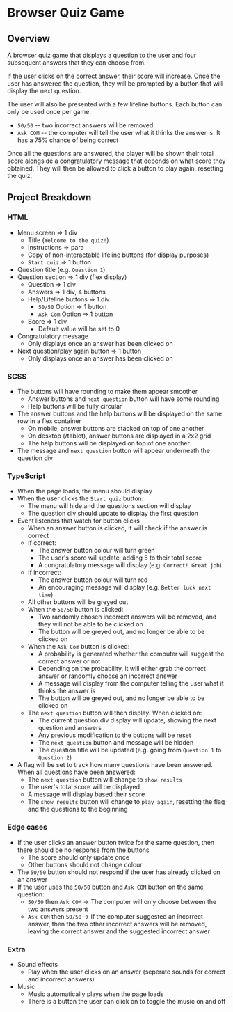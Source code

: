 # Browser Quiz Game

## Overview

A browser quiz game that displays a question to the user and four subsequent answers that they can choose from.

If the user clicks on the correct answer, their score will increase. Once the user has answered the question, they will be prompted by a button that will display the next question.

The user will also be presented with a few lifeline buttons. Each button can only be used once per game.

-   `50/50` -- two incorrect answers will be removed
-   `Ask COM` -- the computer will tell the user what it thinks the answer is. It has a 75% chance of being correct

Once all the questions are answered, the player will be shown their total score alongside a congratulatory message that depends on what score they obtained. They will then be allowed to click a button to play again, resetting the quiz.

## Project Breakdown

### HTML

-   Menu screen => 1 div
    -   Title (`Welcome to the quiz!`)
    -   Instructions => para
    -   Copy of non-interactable lifeline buttons (for display purposes)
    -   `Start quiz` => 1 button
-   Question title (e.g. `Question 1`)
-   Question section => 1 div (flex display)
    -   Question => 1 div
    -   Answers => 1 div, 4 buttons
    -   Help/Lifeline buttons => 1 div
        -   `50/50` Option => 1 button
        -   `Ask Com` Option => 1 button
    -   Score => 1 div
        -   Default value will be set to 0
-   Congratulatory message
    -   Only displays once an answer has been clicked on
-   Next question/play again button => 1 button
    -   Only displays once an answer has been clicked on

### SCSS

-   The buttons will have rounding to make them appear smoother
    -   Answer buttons and `next question` button will have some rounding
    -   Help buttons will be fully circular
-   The answer buttons and the help buttons will be displayed on the same row in a flex container
    -   On mobile, answer buttons are stacked on top of one another
    -   On desktop (/tablet), answer buttons are displayed in a 2x2 grid
    -   The help buttons will be displayed on top of one another
-   The message and `next question` button will appear underneath the question div

### TypeScript

-   When the page loads, the menu should display
-   When the user clicks the `Start quiz` button:
    -   The menu will hide and the questions section will display
    -   The question div should update to display the first question
-   Event listeners that watch for button clicks
    -   When an answer button is clicked, it will check if the answer is correct
    -   If correct:
        -   The answer button colour will turn green
        -   The user's score will update, adding 5 to their total score
        -   A congratulatory message will display (e.g. `Correct! Great job`)
    -   If incorrect:
        -   The answer button colour will turn red
        -   An encouraging message will display (e.g. `Better luck next time`)
    -   All other buttons will be greyed out
    -   When the `50/50` button is clicked:
        -   Two randomly chosen incorrect answers will be removed, and they will not be able to be clicked on
        -   The button will be greyed out, and no longer be able to be clicked on
    -   When the `Ask Com` button is clicked:
        -   A probability is generated whether the computer will suggest the correct answer or not
        -   Depending on the probability, it will either grab the correct answer or randomly choose an incorrect answer
        -   A message will display from the computer telling the user what it thinks the answer is
        -   The button will be greyed out, and no longer be able to be clicked on
    -   The `next question` button will then display. When clicked on:
        -   The current question div display will update, showing the next question and answers
        -   Any previous modification to the buttons will be reset
        -   The `next question` button and message will be hidden
        -   The question title will be updated (e.g. going from `Question 1` to `Question 2`)
-   A flag will be set to track how many questions have been answered. When all questions have been answered:
    -   The `next question` button will change to `show results`
    -   The user's total score will be displayed
    -   A message will display based their score
    -   The `show results` button will change to `play again`, resetting the flag and the questions to the beginning

### Edge cases

-   If the user clicks an answer button twice for the same question, then there should be no response from the buttons
    -   The score should only update once
    -   Other buttons should not change colour
-   The `50/50` button should not respond if the user has already clicked on an answer
-   If the user uses the `50/50` button and `Ask COM` button on the same question:
    -   `50/50` then `Ask COM` -> The computer will only choose between the two answers present
    -   `Ask COM` then `50/50` -> If the computer suggested an incorrect answer, then the two other incorrect answers will be removed, leaving the correct answer and the suggested incorrect answer

### Extra

-   Sound effects
    -   Play when the user clicks on an answer (seperate sounds for correct and incorrect answers)
-   Music
    -   Music automatically plays when the page loads
    -   There is a button the user can click on to toggle the music on and off

